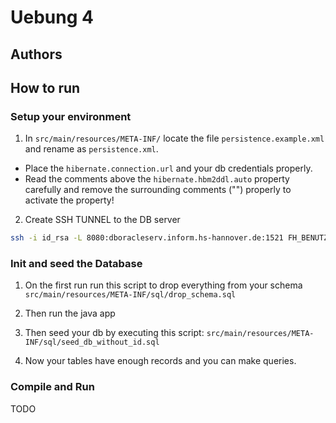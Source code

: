 # Uebung 4

## Authors

## How to run

### Setup your environment
1. In `src/main/resources/META-INF/` locate the file `persistence.example.xml` and rename as `persistence.xml`. 

  - Place the `hibernate.connection.url` and your db credentials properly.
  - Read the comments above the `hibernate.hbm2ddl.auto` property carefully and remove the surrounding
  comments ("<!-- -->") properly to activate the property!

2. Create SSH TUNNEL to the DB server

```bash
ssh -i id_rsa -L 8080:dboracleserv.inform.hs-hannover.de:1521 FH_BENUTZER_NAME@ssh.inform.hs-hannover.de
```

### Init and seed the Database
1. On the first run run this script to drop everything from your schema `src/main/resources/META-INF/sql/drop_schema.sql` 

2. Then run the java app

3. Then seed your db by executing this script: `src/main/resources/META-INF/sql/seed_db_without_id.sql` 

4. Now your tables have enough records and you can make queries.

### Compile and Run

TODO

